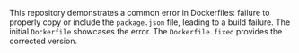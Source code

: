 This repository demonstrates a common error in Dockerfiles:  failure to properly copy or include the `package.json` file, leading to a build failure. The initial `Dockerfile` showcases the error. The `Dockerfile.fixed` provides the corrected version.